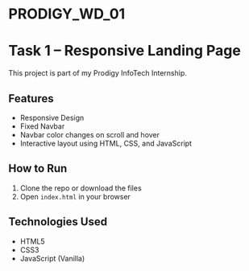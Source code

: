 # PRODIGY_WD_01

# Task 1 – Responsive Landing Page

This project is part of my Prodigy InfoTech Internship.

## Features

- Responsive Design
- Fixed Navbar
- Navbar color changes on scroll and hover
- Interactive layout using HTML, CSS, and JavaScript

## How to Run

1. Clone the repo or download the files
2. Open `index.html` in your browser

## Technologies Used

- HTML5
- CSS3
- JavaScript (Vanilla)
